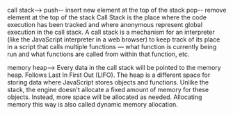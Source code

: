 
call stack-->
  push-- insert new element at the top of the stack
  pop-- remove element at the top of the stack
 Call Stack is the place where the code execution has been tracked and where anonymous represent global execution in the call stack.
A call stack is a mechanism for an interpreter (like the JavaScript interpreter in a web browser) to keep track of its place in a script that calls multiple functions — what function is currently being run and what functions are called from within that function, etc.

memory heap--> Every data in the call stack will be pointed to the memory heap. Follows Last In First Out (LIFO).
The heap is a different space for storing data where JavaScript stores objects and functions. Unlike the stack, the engine doesn't allocate a fixed amount of memory for these objects. Instead, more space will be allocated as needed. Allocating memory this way is also called dynamic memory allocation.